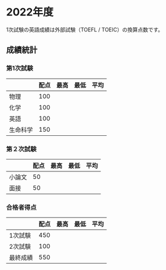 # 2022年度
1次試験の英語成績は外部試験（TOEFL / TOEIC）の換算点数です。

## 成績統計

### 第1次試験

|          | 配点 | 最高 | 最低 | 平均 |
| -------- | ---- | ---- | ---- | ---- |
| 物理     |  100 |      |      |      |
| 化学     |  100 |      |      |      |
| 英語     |  100 |      |      |      |
| 生命科学 |  150 |      |      |      |

### 第２次試験

|        | 配点 | 最高 | 最低 | 平均 |
| ------ | ---- | ---- | ---- | ---- |
| 小論文 |  50  |      |      |      |
| 面接   |  50  |      |      |      |

### 合格者得点

|          | 配点 | 最高 | 最低 | 平均 |
| -------- | ---- | ---- | ---- | ---- |
| 1次試験  |  450 |      |      |      |
| 2次試験  |  100 |      |      |      |
| 最終成績 |  550 |      |      |      |
